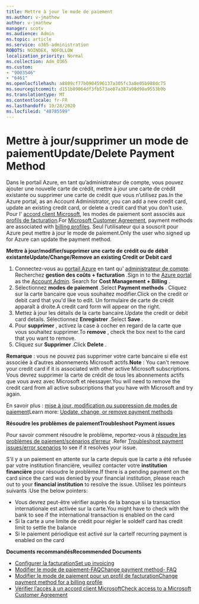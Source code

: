 ```yaml
---
title: Mettre à jour le mode de paiement
ms.author: v-jmathew
author: v-jmathew
manager: scotv
ms.audience: Admin
ms.topic: article
ms.service: o365-administration
ROBOTS: NOINDEX, NOFOLLOW
localization_priority: Normal
ms.collection: Adm_O365
ms.custom:
- "9003546"
- "6461"
ms.openlocfilehash: a8809cf77b0904596137a305fc3a8e05b988dc75
ms.sourcegitcommit: d151b09064df3fb573ae07a387a08d98a9553b9b
ms.translationtype: MT
ms.contentlocale: fr-FR
ms.lasthandoff: 10/28/2020
ms.locfileid: "48785599"
---
```

# <a name="updatedelete-payment-method"></a><span data-ttu-id="277f9-102">Mettre à jour/supprimer un mode de paiement</span><span class="sxs-lookup"><span data-stu-id="277f9-102">Update/Delete Payment Method</span></span>

<span data-ttu-id="277f9-103">Dans le portail Azure, en tant qu’administrateur de compte, vous pouvez ajouter une nouvelle carte de crédit, mettre à jour une carte de crédit existante ou supprimer une carte de crédit que vous n’utilisez pas.</span><span class="sxs-lookup"><span data-stu-id="277f9-103">In the Azure portal, as an Account Administrator, you can add a new credit card, update an existing credit card, or delete a credit card that you don't use.</span></span> <span data-ttu-id="277f9-104">Pour l' [accord client Microsoft](https://docs.microsoft.com/azure/billing/billing-how-to-change-credit-card?WT.mc_id=Portal-Microsoft_Azure_Support#check-access-to-a-microsoft-customer-agreement), les modes de paiement sont associés aux [profils de facturation](https://docs.microsoft.com/azure/billing/billing-how-to-change-credit-card?WT.mc_id=Portal-Microsoft_Azure_Support#change-payment-method-for-a-billing-profile).</span><span class="sxs-lookup"><span data-stu-id="277f9-104">For [Microsoft Customer Agreement](https://docs.microsoft.com/azure/billing/billing-how-to-change-credit-card?WT.mc_id=Portal-Microsoft_Azure_Support#check-access-to-a-microsoft-customer-agreement), payment methods are associated with [billing profiles](https://docs.microsoft.com/azure/billing/billing-how-to-change-credit-card?WT.mc_id=Portal-Microsoft_Azure_Support#change-payment-method-for-a-billing-profile).</span></span> <span data-ttu-id="277f9-105">Seul l’utilisateur qui a souscrit pour Azure peut mettre à jour le mode de paiement.</span><span class="sxs-lookup"><span data-stu-id="277f9-105">Only the user who signed up for Azure can update the payment method.</span></span>

<span data-ttu-id="277f9-106">**Mettre à jour/modifier/supprimer une carte de crédit ou de débit existante**</span><span class="sxs-lookup"><span data-stu-id="277f9-106">**Update/Change/Remove an existing Credit or Debit card**</span></span>

1.  <span data-ttu-id="277f9-107">Connectez-vous au [portail Azure](https://portal.azure.com/) en tant qu' [administrateur de compte](https://docs.microsoft.com/azure/billing/billing-subscription-transfer?WT.mc_id=Portal-Microsoft_Azure_Support#whoisaa). Recherchez **gestion des coûts + facturation** .</span><span class="sxs-lookup"><span data-stu-id="277f9-107">Sign in to the [Azure portal](https://portal.azure.com/) as the [Account Admin](https://docs.microsoft.com/azure/billing/billing-subscription-transfer?WT.mc_id=Portal-Microsoft_Azure_Support#whoisaa). Search for **Cost Management + Billing** .</span></span>
2.  <span data-ttu-id="277f9-108">Sélectionnez **modes de paiement** .</span><span class="sxs-lookup"><span data-stu-id="277f9-108">Select **Payment methods** .</span></span> <span data-ttu-id="277f9-109">Cliquez sur la carte bancaire que vous souhaitez modifier.</span><span class="sxs-lookup"><span data-stu-id="277f9-109">Click on the credit or debit card that you'd like to edit.</span></span> <span data-ttu-id="277f9-110">Un formulaire de carte de crédit apparaît à droite.</span><span class="sxs-lookup"><span data-stu-id="277f9-110">A credit card form will appear on the right.</span></span>
3.  <span data-ttu-id="277f9-111">Mettez à jour les détails de la carte bancaire.</span><span class="sxs-lookup"><span data-stu-id="277f9-111">Update the credit or debit card details.</span></span> <span data-ttu-id="277f9-112">Sélectionnez **Enregistrer** .</span><span class="sxs-lookup"><span data-stu-id="277f9-112">Select **Save** .</span></span>
4.  <span data-ttu-id="277f9-113">Pour **supprimer** , activez la case à cocher en regard de la carte que vous souhaitez supprimer.</span><span class="sxs-lookup"><span data-stu-id="277f9-113">To **remove** , check the box next to the card that you want to remove.</span></span>
5.  <span data-ttu-id="277f9-114">Cliquez sur **Supprimer** .</span><span class="sxs-lookup"><span data-stu-id="277f9-114">Click **Delete** .</span></span>

<span data-ttu-id="277f9-115">**Remarque** : vous ne pouvez pas supprimer votre carte bancaire si elle est associée à d’autres abonnements Microsoft actifs.</span><span class="sxs-lookup"><span data-stu-id="277f9-115">**Note** : You can't remove your credit card if it is associated with other active Microsoft subscriptions.</span></span> <span data-ttu-id="277f9-116">Vous devrez supprimer la carte de crédit de tous les abonnements actifs que vous avez avec Microsoft et réessayer.</span><span class="sxs-lookup"><span data-stu-id="277f9-116">You will need to remove the credit card from all active subscriptions that you have with Microsoft and try again.</span></span>

<span data-ttu-id="277f9-117">En savoir plus : [mise à jour, modification ou suppression de modes de paiement](https://docs.microsoft.com/azure/billing/billing-how-to-change-credit-card?WT.mc_id=Portal-Microsoft_Azure_Support)</span><span class="sxs-lookup"><span data-stu-id="277f9-117">Learn more: [Update, change, or remove payment methods](https://docs.microsoft.com/azure/billing/billing-how-to-change-credit-card?WT.mc_id=Portal-Microsoft_Azure_Support)</span></span>

<span data-ttu-id="277f9-118">**Résoudre les problèmes de paiement**</span><span class="sxs-lookup"><span data-stu-id="277f9-118">**Troubleshoot Payment issues**</span></span>

<span data-ttu-id="277f9-119">Pour savoir comment résoudre le problème, reportez-vous à [résoudre les problèmes de paiement/scénarios d’erreur](https://support.microsoft.com/help/4505172/troubleshooting-payment-issues) .</span><span class="sxs-lookup"><span data-stu-id="277f9-119">Refer [Troubleshoot payment issues/error scenarios](https://support.microsoft.com/help/4505172/troubleshooting-payment-issues) to see if it resolves your issue.</span></span>

<span data-ttu-id="277f9-120">S’il y a un paiement en attente sur la carte depuis que la carte a été refusée par votre institution financière, veuillez contacter votre **institution financière** pour résoudre le problème.</span><span class="sxs-lookup"><span data-stu-id="277f9-120">If there is a pending payment on the card since the card was denied by your financial institution, please reach out to your **financial institution** to resolve the issue.</span></span> <span data-ttu-id="277f9-121">Utilisez les pointeurs suivants :</span><span class="sxs-lookup"><span data-stu-id="277f9-121">Use the below pointers:</span></span>

- <span data-ttu-id="277f9-122">Vous devrez peut-être vérifier auprès de la banque si la transaction internationale est activée sur la carte.</span><span class="sxs-lookup"><span data-stu-id="277f9-122">You might have to check with the bank to see if the international transaction is enabled on the card</span></span>
- <span data-ttu-id="277f9-123">Si la carte a une limite de crédit pour régler le solde</span><span class="sxs-lookup"><span data-stu-id="277f9-123">If card has credit limit to settle the balance</span></span>
- <span data-ttu-id="277f9-124">Si le paiement périodique est activé sur la carte</span><span class="sxs-lookup"><span data-stu-id="277f9-124">If recurring payment is enabled on the card</span></span>

<span data-ttu-id="277f9-125">**Documents recommandés**</span><span class="sxs-lookup"><span data-stu-id="277f9-125">**Recommended Documents**</span></span>

- [<span data-ttu-id="277f9-126">Configurer la facturation</span><span class="sxs-lookup"><span data-stu-id="277f9-126">Set up invoicing</span></span>](https://azure.microsoft.com/pricing/invoicing/)
- [<span data-ttu-id="277f9-127">Modifier le mode de paiement-FAQ</span><span class="sxs-lookup"><span data-stu-id="277f9-127">Change payment method- FAQ</span></span>](https://docs.microsoft.com/azure/billing/billing-how-to-change-credit-card?WT.mc_id=Portal-Microsoft_Azure_Support#frequently-asked-questions)
- [<span data-ttu-id="277f9-128">Modifier le mode de paiement pour un profil de facturation</span><span class="sxs-lookup"><span data-stu-id="277f9-128">Change payment method for a billing profile</span></span>](https://docs.microsoft.com/azure/billing/billing-how-to-change-credit-card?WT.mc_id=Portal-Microsoft_Azure_Support#change-payment-method-for-a-billing-profile)
- [<span data-ttu-id="277f9-129">Vérifier l’accès à un accord client Microsoft</span><span class="sxs-lookup"><span data-stu-id="277f9-129">Check access to a Microsoft Customer Agreement</span></span>](https://docs.microsoft.com/azure/billing/billing-how-to-change-credit-card?WT.mc_id=Portal-Microsoft_Azure_Support#check-access-to-a-microsoft-customer-agreement)
